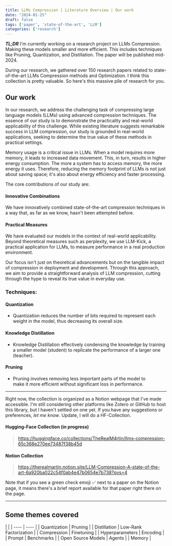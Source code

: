 ```yaml
---
title: LLMs Compression | Literature Overview | Our work
date: "2024-01-25"
draft: false
tags: ['paper', 'state-of-the-art', 'LLM']
categories: ['research']
---
```


__*TL;DR*__ I'm currently working on a research project on LLMs Compression. Making these models smaller and more efficient. This includes techniques like Pruning, Quantization, and Distillation. The paper will be published mid-2024.

During our research, we gathered over 150 research papers related to state-of-the-art LLMs Compression methods and Optimization. I think this collection is pretty valuable. So here's this massive pile of research for you.

## Our work
In our research, we address the challenging task of compressing large language models (LLMs) using advanced compression techniques. The essence of our study is to demonstrate the practicality and real-world applicability of this challenge. While existing literature suggests remarkable success in LLM compression, our study is grounded in real-world applications, seeking to determine the true value of these methods in practical settings.

Memory usage is a critical issue in LLMs. When a model requires more memory, it leads to increased data movement. This, in turn, results in higher energy consumption. The more a system has to access memory, the more energy it uses. Therefore, reducing the memory footprint of LLMs is not just about saving space; it's also about energy efficiency and faster processing.

The core contributions of our study are:

#### Innovative Combinations
 We have innovatively combined state-of-the-art compression techniques in a way that, as far as we know, hasn't been attempted before.

#### Practical Measures
 We have evaluated our models in the context of real-world applicability. Beyond theoretical measures such as perplexity, we use LLM-Kick, a practical application for LLMs, to measure performance in a real production environment.

Our focus isn't just on theoretical advancements but on the tangible impact of compression in deployment and development. Through this approach, we aim to provide a straightforward analysis of LLM compression, cutting through the hype to reveal its true value in everyday use.

### Techniques:
#### Quantization
- Quantization reduces the number of bits required to represent each weight in the model, thus decreasing its overall size.
#### Knowledge Distillation
- Knowledge Distillation effectively condensing the knowledge by training a smaller model (student) to replicate the performance of a larger one (teacher).
#### Pruning
- Pruning involves removing less important parts of the model to  
make it more efficient without significant loss in performance.

---

Right now, the collection is organized as a Notion webpage that I've made accessible. I'm still considering other platforms like Zotero or GitHub to host this library, but I haven't settled on one yet. If you have any suggestions or preferences, *let me know*. Update, I will do a HF-Collection.

#### Hugging-Face Collection (in progress)
> https://huggingface.co/collections/TheRealM4rtin/llms-compression-65c368e270ee73487f38b45d
#### Notion Collection
> https://therealmartin.notion.site/LLM-Compression-A-state-of-the-art-6a920ba022c54f0ab4e47b0654e7b738?pvs=4

Note that if you see a green check emoji ✅ next to a paper on the Notion page, it means there's a brief report available for that paper right there on the page.

---
## Some themes covered 
| |
| ---- | ---- |
| Quantization | Pruning |
| Distillation | Low-Rank Factorization |
| Compression | Finetuning |
| Hyperparameters | Encoding |
| Prompt | Benchmarks |
| Open Source Models | Agents |
| Memory |

